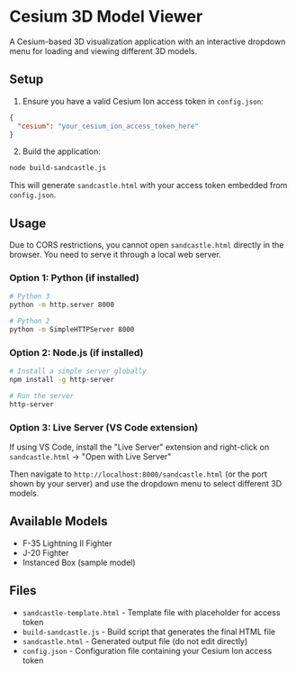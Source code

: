 # Cesium 3D Model Viewer

A Cesium-based 3D visualization application with an interactive dropdown menu for loading and viewing different 3D models.

## Setup

1. Ensure you have a valid Cesium Ion access token in `config.json`:
```json
{
  "cesium": "your_cesium_ion_access_token_here"
}
```

2. Build the application:
```bash
node build-sandcastle.js
```

This will generate `sandcastle.html` with your access token embedded from `config.json`.

## Usage

Due to CORS restrictions, you cannot open `sandcastle.html` directly in the browser. You need to serve it through a local web server.

### Option 1: Python (if installed)
```bash
# Python 3
python -m http.server 8000

# Python 2
python -m SimpleHTTPServer 8000
```

### Option 2: Node.js (if installed)
```bash
# Install a simple server globally
npm install -g http-server

# Run the server
http-server
```

### Option 3: Live Server (VS Code extension)
If using VS Code, install the "Live Server" extension and right-click on `sandcastle.html` → "Open with Live Server"

Then navigate to `http://localhost:8000/sandcastle.html` (or the port shown by your server) and use the dropdown menu to select different 3D models.

## Available Models

- F-35 Lightning II Fighter
- J-20 Fighter
- Instanced Box (sample model)

## Files

- `sandcastle-template.html` - Template file with placeholder for access token
- `build-sandcastle.js` - Build script that generates the final HTML file
- `sandcastle.html` - Generated output file (do not edit directly)
- `config.json` - Configuration file containing your Cesium Ion access token